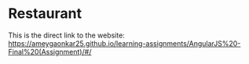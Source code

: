 # Restaurant

This is the direct link to the website: https://ameygaonkar25.github.io/learning-assignments/AngularJS%20-Final%20(Assignment)/#/
